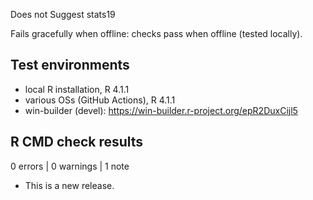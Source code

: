 Does not Suggest stats19

Fails gracefully when offline: checks pass when offline (tested locally).

## Test environments

* local R installation, R 4.1.1
* various OSs (GitHub Actions), R 4.1.1
* win-builder (devel): https://win-builder.r-project.org/epR2DuxCijl5

## R CMD check results

0 errors | 0 warnings | 1 note

* This is a new release.
